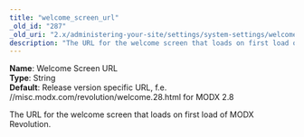 ```yaml
---
title: "welcome_screen_url"
_old_id: "287"
_old_uri: "2.x/administering-your-site/settings/system-settings/welcome_screen_url"
description: "The URL for the welcome screen that loads on first load of MODX Revolution."
---
```


**Name**: Welcome Screen URL  
**Type**: String  
**Default**: Release version specific URL, f.e. //misc.modx.com/revolution/welcome.28.html for MODX 2.8

The URL for the welcome screen that loads on first load of MODX Revolution.